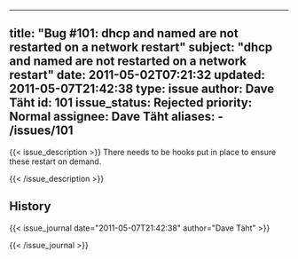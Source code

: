 
---
title: "Bug #101: dhcp and named are not restarted on a network restart"
subject: "dhcp and named are not restarted on a network restart"
date: 2011-05-02T07:21:32
updated: 2011-05-07T21:42:38
type: issue
author: Dave Täht
id: 101
issue_status: Rejected
priority: Normal
assignee: Dave Täht
aliases:
    - /issues/101
---

{{< issue_description >}}
There needs to be hooks put in place to ensure these restart on demand.


{{< /issue_description >}}

## History
{{< issue_journal date="2011-05-07T21:42:38" author="Dave Täht" >}}

{{< /issue_journal >}}

